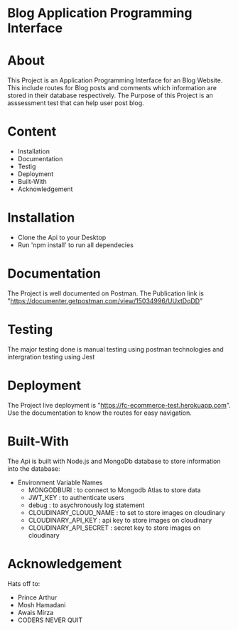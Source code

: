 # Blog Application Programming Interface

# About

This Project is an Application Programming Interface for an Blog Website. This include routes for Blog posts and comments which information are stored in their database respectively. The Purpose of this Project is an asssessment test that can help user post blog.

# Content

- Installation
- Documentation
- Testig
- Deployment
- Built-With
- Acknowledgement

# Installation

- Clone the Api to your Desktop
- Run 'npm install' to run all dependecies

# Documentation

The Project is well documented on Postman. The Publication link is "https://documenter.getpostman.com/view/15034996/UUxtDqDD"

# Testing

The major testing done is manual testing using postman technologies and intergration testing using Jest

# Deployment

The Project live deployment is "https://fc-ecommerce-test.herokuapp.com". Use the documentation to know the routes for easy navigation.

# Built-With

The Api is built with Node.js and MongoDb database to store information into the database:

- Environment Variable Names
  - MONGODBURI : to connect to Mongodb Atlas to store data
  - JWT_KEY : to authenticate users
  - debug : to asychronously log statement
  - CLOUDINARY_CLOUD_NAME : to set to store images on cloudinary
  - CLOUDINARY_API_KEY : api key to store images on cloudinary
  - CLOUDINARY_API_SECRET : secret key to store images on cloudinary

# Acknowledgement

Hats off to:

- Prince Arthur
- Mosh Hamadani
- Awais Mirza
- CODERS NEVER QUIT

